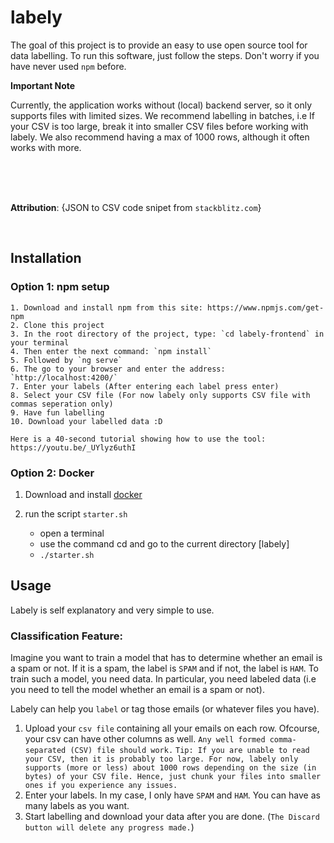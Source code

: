 # labely

The goal of this project is to provide an easy to use open source tool for data labelling. To run this software, just follow the steps. Don't worry if you have never used `npm` before.

**Important Note**

Currently, the application works without (local) backend server, so it only supports files with limited sizes. We recommend labelling in batches, i.e If your CSV is too large, break it into smaller CSV files before working with labely. We also recommend having a max of 1000 rows, although it often works with more.

<br/>
<br/>
<br/>

**Attribution**: {JSON to CSV code snipet from `stackblitz.com`}

<br>

## Installation

### Option 1: npm setup

    1. Download and install npm from this site: https://www.npmjs.com/get-npm
    2. Clone this project
    3. In the root directory of the project, type: `cd labely-frontend` in your terminal
    4. Then enter the next command: `npm install`
    5. Followed by `ng serve`
    6. The go to your browser and enter the address: `http://localhost:4200/`
    7. Enter your labels (After entering each label press enter)
    8. Select your CSV file (For now labely only supports CSV file with commas seperation only)
    9. Have fun labelling
    10. Download your labelled data :D

    Here is a 40-second tutorial showing how to use the tool: https://youtu.be/_UYlyz6uthI

### Option 2: Docker

1.  Download and install <a href="https://www.docker.com/get-started">docker</a>

2.  run the script `starter.sh`
    * open a terminal <br/>
    * use the command cd and go to the current directory [labely] <br/>
    * `./starter.sh` <br/>
    
    
## Usage

Labely is self explanatory and very simple to use. <br/>

### Classification Feature: 
Imagine you want to train a model that has to determine whether an email is a spam or not. If it is a spam, the label is `SPAM` and if not, the label is `HAM`. To train such a model, you need data. In particular, you need labeled data (i.e you need to tell the model whether an email is a spam or not). <br/>

Labely can help you `label` or tag those emails (or whatever files you have).

1. Upload your `csv file` containing all your emails on each row. Ofcourse, your csv can have other columns as well. ```Any well formed comma-separated (CSV) file should work.```
```Tip: If you are unable to read your CSV, then it is probably too large. For now, labely only supports (more or less) about 1000 rows depending on the size (in bytes) of your CSV file. Hence, just chunk your files into smaller ones if you experience any issues.```
2. Enter your labels. In my case, I only have `SPAM` and `HAM`. You can have as many labels as you want.
3. Start labelling and download your data after you are done. (```The Discard button will delete any progress made.```) 

